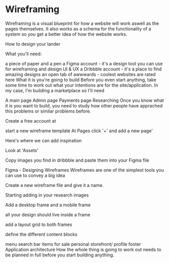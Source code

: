 # Wireframing
Wireframing is a visual blueprint for how a website will work aswell as the pages themselves. It also works as a schema for the functionality of a system so you get a better idea of how the website works.

How to design your lander

What you'll need:

a piece of paper and a pen
a Figma account - it's a design tool you can use for wireframing and design UI & UX
a Dribbble account - it's a place to find amazing designs
an open tab of awwwards - coolest websites are rated here
What it is you're going to build
Before you even start anything, take some time to work out what your intentions are for the site/application. In my case, I'm building a marketplace so I'll need

A main page
Admin page
Payments page
Researching
Once you know what it is you want to build, you need to study how other people have apprached this problems or similar problems before.

Create a free account at

start a new wireframe template
At Pages click '+' and add a new page'

Here's where we can add inspiration

Look at 'Assets'

Copy images you find in dribbble and paste them into your Figma file

Figma - Designing Wireframes
Wireframes are one of the simplest tools you can use to convey a big idea

Create a new wireframe file and give it a name.

Starting adding in your research images

Add a desktop frame and a mobile frame

all your design should live inside a frame

add a layout grid to both frames

define the different content blocks

menu
search bar
items for sale
personal storefront/ profile
footer
Application architecture
How the whole thing is going to work out needs to be planned in full before you start building anything.